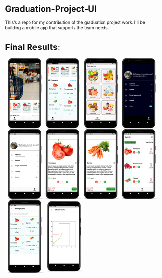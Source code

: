 # Graduation-Project-UI
This's a repo for my contribution of the graduation project work. I'll be building a mobile app that supports the team needs.


# Final Results:

<div style="display:flex; flex-wrap: wrap;">
  <img src="./finalImages/Screenshot_1678850728_framed.png" alt="Image description 1"  style="width:25%; ">
  <img src="./finalImages/Screenshot_1678850759_framed.png" alt="Image description 2" style="width:25%; ">
  <img src="./finalImages/Screenshot_1678850766_framed.png" alt="Image description 3" style="width:25%; ">
  <img src="./finalImages/Screenshot_1678850773_framed.png" alt="Image description 4" style="width:25%; ">
  <img src="./finalImages/Screenshot_1678850777_framed.png" alt="Image description 5" style="width:25%; ">
  <img src="./finalImages/Screenshot_1678850993_framed.png" alt="Image description 6" style="width:25%; ">
  <img src="./finalImages/Screenshot_1678851001_framed.png" alt="Image description 7" style="width:25%; ">
  <img src="./finalImages/Screenshot_1678851036_framed.png" alt="Image description 8" style="width:25%; ">
  <img src="./finalImages/Screenshot_1678851346_framed.png" alt="Image description 9" style="width:25%; ">
  <img src="./finalImages/Screenshot_1678938014_framed (3).png" alt="Image description 10" style="width:25%; padding:5px;">
</div>
